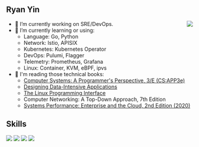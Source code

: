 ## Ryan Yin

<a href="https://github.com/anuraghazra/github-readme-stats">
  <img align="right" src="https://github-readme-stats.vercel.app/api?username=ryan4yin&show_icons=true&hide_border=false&icon_color=ffb90f&title_color=586069&count_private=true&include_all_commits=true" />
</a>

- 🔭 I’m currently working on SRE/DevOps.
- 🌱 I’m currently learning or using:
  - Language: Go, Python
  - Network: Istio, APISIX
  - Kubernetes: Kubernetes Operator
  - DevOps: Pulumi, Flagger
  - Telemetry: Prometheus, Grafana
  - Linux: Container, KVM, eBPF, ipvs
- 📖 I'm reading those technical books:
  - [Computer Systems: A Programmer's Perspective, 3/E (CS:APP3e)](http://www.csapp.cs.cmu.edu/)
  - [Designing Data-Intensive Applications](https://dataintensive.net/)
  - [The Linux Programming Interface](https://www.man7.org/tlpi/index.html)
  - Computer Networking: A Top-Down Approach, 7th Edition
  - [Systems Performance: Enterprise and the Cloud, 2nd Edition (2020)](http://www.brendangregg.com/systems-performance-2nd-edition-book.html)

## Skills

[![](https://img.shields.io/badge/-Kubernetes-326de6?style=flat-square&logo=Kubernetes&logoColor=fff)](https://github.com/kubernetes/kubernetes)
[![](https://img.shields.io/badge/-Linux-000000?style=flat-square&logo=Linux&logoColor=fff)](https://github.com/torvalds/linux)
[![](https://img.shields.io/badge/-Python-3776ab?style=flat-square&logo=Python&logoColor=fff)](https://github.com/python/cpython)
[![](https://img.shields.io/badge/-Go-007d9c?style=flat-square&logo=Go&logoColor=fff)](https://github.com/golang/go)
